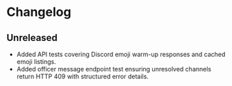 # Changelog

## Unreleased
- Added API tests covering Discord emoji warm-up responses and cached emoji listings.
- Added officer message endpoint test ensuring unresolved channels return HTTP 409 with structured error details.
